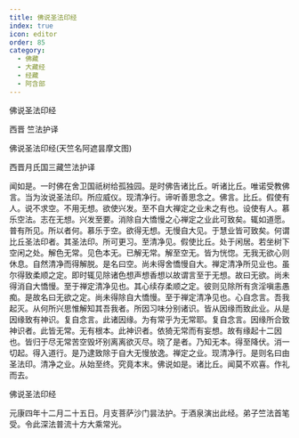 ```yaml
---
title: 佛说圣法印经
index: true
icon: editor
order: 85
category:
  - 佛藏
  - 大藏经
  - 经藏
  - 阿含部
---
```


  佛说圣法印经  

西晋 竺法护译  

佛说圣法印经(天竺名阿遮昙摩文图)  

西晋月氏国三藏竺法护译  

闻如是。一时佛在舍卫国祇树给孤独园。是时佛告诸比丘。听诸比丘。唯诺受教佛言。当为汝说圣法印。所应威仪。现清净行。谛听善思念之。佛言。比丘。假使有人。说不求空。不用无想。欲使兴发。至不自大禅定之业未之有也。设使有人。慕乐空法。志在无想。兴发至要。消除自大憍慢之心禅定之业此可致矣。辄如道愿。普有所见。所以者何。慕乐于空。欲得无想。无慢自大见。于慧业皆可致矣。何谓比丘圣法印者。其圣法印。所可更习。至清净见。假使比丘。处于闲居。若坐树下空闲之处。解色无常。见色本无。已解无常。解至空无。皆为恍惚。无我无欲心则休息。自然清净而得解脱。是名曰空。尚未得舍憍慢自大。禅定清净所见业也。虽尔得致柔顺之定。即时辄见除诸色想声想香想以故谓言至于无想。故曰无欲。尚未得消自大憍慢。至于禅定清净见也。其心续存柔顺之定。彼则见除所有贪淫嗔恚愚痴。是故名曰无欲之定。尚未得除自大憍慢。至于禅定清净见也。心自念言。吾我起灭。从何所兴思惟解知其吾我者。所因习味分别诸识。皆从因缘而致此业。从是因缘致有神识。复自念言。此诸因缘。为有常乎为无常耶。复自念言。因缘所合致神识者。此皆无常。无有根本。此神识者。依猗无常而有妄想。故有缘起十二因也。皆归于尽无常苦空毁坏别离离欲灭尽。晓了是者。乃知无本。得至降伏。消一切起。得入道行。是乃逮致除于自大无慢放逸。禅定之业。现清净行。是则名曰由圣法印。清净之业。从始至终。究竟本末。佛说如是。诸比丘。闻莫不欢喜。作礼而去。  

佛说圣法印经  

元康四年十二月二十五日。月支菩萨沙门昙法护。于酒泉演出此经。弟子竺法首笔受。令此深法普流十方大乘常光。  
